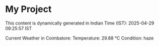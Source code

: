 # My Project

This content is dynamically generated in Indian Time (IST): 2025-04-29 09:25:57 IST


Current Weather in Coimbatore:
Temperature: 29.88 °C
Condition: haze
